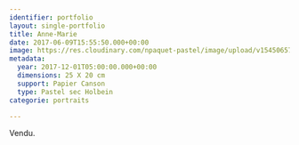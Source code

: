 ```yaml
---
identifier: portfolio
layout: single-portfolio
title: Anne-Marie
date: 2017-06-09T15:55:50.000+00:00
image: https://res.cloudinary.com/npaquet-pastel/image/upload/v1545065759/Anne-Marie-pastel-20-X-25-cm-2017.jpg
metadata:
  year: 2017-12-01T05:00:00.000+00:00
  dimensions: 25 X 20 cm
  support: Papier Canson
  type: Pastel sec Holbein
categorie: portraits

---
```

Vendu.
